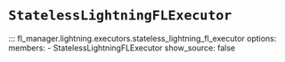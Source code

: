 # `StatelessLightningFLExecutor`

::: fl_manager.lightning.executors.stateless_lightning_fl_executor
    options:
      members:
      - StatelessLightningFLExecutor
      show_source: false

